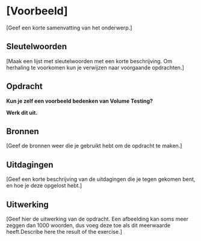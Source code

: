 # [Voorbeeld]
[Geef een korte samenvatting van het onderwerp.]

## Sleutelwoorden
[Maak een lijst met sleutelwoorden met een korte beschrijving. Om herhaling te voorkomen kun je verwijzen naar voorgaande opdrachten.]

## Opdracht
__Kun je zelf een voorbeeld bedenken van Volume Testing?__

__Werk dit uit.__


## Bronnen
[Geef de bronnen weer die je gebruikt hebt om de opdracht te maken.]

## Uitdagingen
[Geef een korte beschrijving van de uitdagingen die je tegen gekomen bent, en hoe je deze opgelost hebt.]

## Uitwerking
[Geef hier de uitwerking van de opdracht. Een afbeelding kan soms meer zeggen dan 1000 woorden, dus voeg deze toe als dit meerwaarde heeft.Describe here the result of the exercise.]
